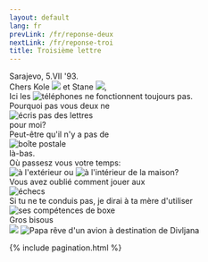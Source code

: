 ```yaml
---
layout: default
lang: fr
prevLink: /fr/reponse-deux
nextLink: /fr/reponse-troi
title: Troisième lettre
---
```


<div class="LetterThree">
  <div class="LetterFive-date">
    Sarajevo, 5.VII '93.
  </div>

  <div class="LetterThree-block">
    Chers Kole 
    <img 
      class="LetterThree-stamp LetterThree-stamp--tall" 
      src="/public/img/letter-03/football-player.jpg"
      aria-hidden="true" 
    />
    et Stane
    <img
      class="LetterThree-stamp LetterThree-stamp--square"
      src="/public/img/letter-03/olimpics.jpg"
      aria-hidden="true"
    />,
  </div>

  <div class="LetterThree-block LetterThree-block--two">
    Ici les <img 
      class="LetterThree-stamp" 
      src="/public/img/letter-03/phone.jpg"
      alt="téléphones"
      title="téléphones"
    />
    ne fonctionnent toujours pas.
  </div>

  <div class="LetterThree-block LetterThree-block--double">
    <div class="LetterThree-doubleItem">
      <div class="LetterThree-doubleItemText LetterThree-doubleItemText--narrow">
      Pourquoi pas vous deux ne
      </div>
      <div>
        <img 
          class="LetterThree-stamp" 
          src="/public/img/letter-03/letter.jpg"
          alt="écris pas des lettres"
          title="écris pas des lettres"
        />
      </div>
      <div class="LetterThree-doubleItemTextBottom">pour moi?</div>
    </div>
    <div class="LetterThree-doubleItem">
      <div class="LetterThree-doubleItemText LetterThree-doubleItemText--narrow">
        Peut-être qu'il n'y a pas de
      </div>
      <img 
        class="LetterThree-stamp" 
        src="/public/img/letter-03/postbox.jpg"
        alt="boîte postale"
        title="boîte postale"
      /> 
      <div class="LetterThree-doubleItemTextBottom">là-bas.</div>
    </div>
  </div>

  <div class="LetterThree-block LetterThree-block--four">
    Où passesz vous votre temps:
    <div class="LetterThree-blockFourStamps">
      <img 
        class="LetterThree-stamp LetterThree-stamp--landscape" 
        src="/public/img/letter-03/tree.jpg"
        alt="à l'extérieur " 
        title="à l'extérieur" 
      />
      ou
      <img
        class="LetterThree-stamp LetterThree-stamp--landscape"
        src="/public/img/letter-03/home.jpg"
        alt="à l'intérieur de la maison"
        title="à l'intérieur de la maison"
      />?
    </div>
  </div>

  <div class="LetterThree-block LetterThree-block--double">
    <div class="LetterThree-doubleItem">
      <div class="LetterThree-doubleItemText">
        Vous avez oublié comment jouer aux 
      </div>
      <img 
        class="LetterThree-stamp" 
        src="/public/img/letter-03/chess.jpg"
        alt="échecs"
        title="échecs"
      />
    </div>
    <div class="LetterThree-doubleItem">
      <div class="LetterThree-doubleItemText">
        Si tu ne te conduis pas, je dirai à ta mère d'utiliser
      </div>
      <img 
        class="LetterThree-stamp" 
        src="/public/img/letter-03/boxing.jpg"
        alt="ses compétences de boxe"
        title="ses compétences de boxe"
      />
    </div>
  </div>

  <div class="LetterThree-bottom">
    Gros bisous
    <div class="LetterThree-bottomImages">
      <img
        class="LetterThree-stamp LetterThree-stamp--landscape LetterThree-stamp--bottom"
        src="/public/img/letter-03/plane.jpg"
        aria-hidden="true"
      />
      <img
        class="LetterThree-tadija"
        src="/public/img/letter-03/tadija.png"
        alt="Papa rêve d'un avion à destination de Divljana"
        title="Papa rêve d'un avion à destination de Divljana"
      />
    </div>
  </div>

{% include pagination.html %}

</div>

